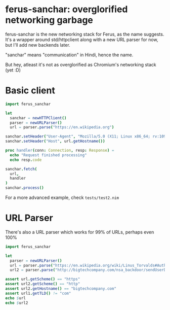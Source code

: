 # ferus-sanchar: overglorified networking garbage
ferus-sanchar is the new networking stack for Ferus, as the name suggests. It's a wrapper around std/httpclient along with a new URL parser for now, but I'll add new backends later.

"sanchar" means "communication" in Hindi, hence the name.

But hey, atleast it's not as overglorified as Chromium's networking stack (yet :D)

# Basic client
```nim
import ferus_sanchar

let 
  sanchar = newHTTPClient()
  parser = newURLParser()
  url = parser.parse("https://en.wikipedia.org")

sanchar.setHeader("User-Agent", "Mozilla/5.0 (X11; Linux x86_64; rv:109.0) Gecko/20100101 Firefox/116.0")
sanchar.setHeader("Host", url.getHostname())

proc handler(conn: Connection, resp: Response) =
  echo "Request finished processing"
  echo resp.code

sanchar.fetch(
  url,
  handler
)
sanchar.process()
```
For a more advanced example, check `tests/test2.nim`

# URL Parser
There's also a URL parser which works for 99% of URLs, perhaps even 100%
```nim
import ferus_sanchar

let
  parser = newURLParser()
  url = parser.parse("https://en.wikipedia.org/wiki/Linus_Torvalds#Authority_and_trademark")
  url2 = parser.parse("http://bigtechcompany.com/nsa_backdoor/sendUserData?password=ihatethensa")

assert url.getScheme() == "https"
assert url2.getScheme() == "http"
assert url2.getHostname() == "bigtechcompany.com"
assert url1.getTLD() != "com"
echo $url
echo $url2
```
